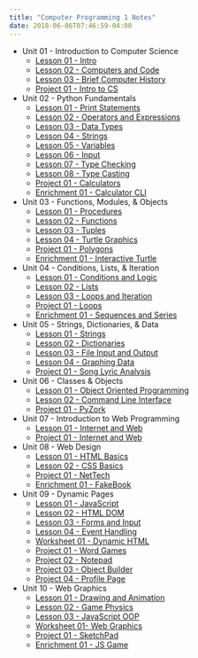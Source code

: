 ```yaml
---
title: "Computer Programming 1 Notes"
date: 2018-06-06T07:46:59-04:00
---
```


- Unit 01 - Introduction to Computer Science
  - [Lesson 01 - Intro](unit-01/01-intro/)
  - [Lesson 02 - Computers and Code](unit-01/02-computers-and-code/)
  - [Lesson 03 - Brief Computer History](unit-01/03-computer-history/)
  - [Project 01 - Intro to CS](unit-01/p1-intro/)
- Unit 02 - Python Fundamentals
  - [Lesson 01 - Print Statements](unit-02/01-print-statements/)
  - [Lesson 02 - Operators and Expressions](unit-02/02-operators-and-expressions/)
  - [Lesson 03 - Data Types](unit-02/03-data-types/)
  - [Lesson 04 - Strings](unit-02/04-strings/)
  - [Lesson 05 - Variables](unit-02/05-variables/)
  - [Lesson 06 - Input](unit-02/06-input/)
  - [Lesson 07 - Type Checking](unit-02/07-type-checking/)
  - [Lesson 08 - Type Casting](unit-02/08-type-casting/)
  - [Project 01 - Calculators](unit-02/p1-calculators/)
  - [Enrichment 01 - Calculator CLI](unit-02/x1-calculator-cli/)
- Unit 03 - Functions, Modules, & Objects
  - [Lesson 01 - Procedures](unit-03/01-procedures/)
  - [Lesson 02 - Functions](unit-03/02-functions/)
  - [Lesson 03 - Tuples](unit-03/03-tuples/)
  - [Lesson 04 - Turtle Graphics](unit-03/04-turtle-graphics/)
  - [Project 01 - Polygons](unit-03/p1-polygons/)
  - [Enrichment 01 - Interactive Turtle](unit-03/x1-interactive-turtle/)
- Unit 04 - Conditions, Lists, & Iteration
  - [Lesson 01 - Conditions and Logic](unit-04/01-conditions-and-logic/)
  - [Lesson 02 - Lists](unit-04/02-lists/)
  - [Lesson 03 - Loops and Iteration](unit-04/03-loops-and-iteration/)
  - [Project 01 - Loops](unit-04/p1-loops/)
  - [Enrichment 01 - Sequences and Series](unit-04/x1-sequences-and-series/)
- Unit 05 - Strings, Dictionaries, & Data
  - [Lesson 01 - Strings](unit-05/01-strings/)
  - [Lesson 02 - Dictionaries](unit-05/02-dictionaries/)
  - [Lesson 03 - File Input and Output](unit-05/03-file-io/)
  - [Lesson 04 - Graphing Data](unit-05/04-graphing-data/)
  - [Project 01 - Song Lyric Analysis](unit-05/p1-song-lyric-analysis/)
- Unit 06 - Classes & Objects
  - [Lesson 01 - Object Oriented Programming](unit-06/01-object-oriented-programming/)
  - [Lesson 02 - Command Line Interface](unit-06/02-command-line-interface/)
  - [Project 01 - PyZork](unit-06/p1-pyzork/)
- Unit 07 - Introduction to Web Programming
  - [Lesson 01 - Internet and Web](unit-07/01-internet-and-web/)
  - [Project 01 - Internet and Web](unit-07/p1-internet-and-web/)
- Unit 08 - Web Design
  - [Lesson 01 - HTML Basics](unit-08/01-html-basics/)
  - [Lesson 02 - CSS Basics](unit-08/02-css-basics/)
  - [Project 01 - NetTech](unit-08/p1-nettech/)
  - [Enrichment 01 - FakeBook](unit-08/x1-fakebook/)
- Unit 09 - Dynamic Pages
  - [Lesson 01 - JavaScript](unit-09/01-javascript/)
  - [Lesson 02 - HTML DOM](unit-09/02-html-dom/)
  - [Lesson 03 - Forms and Input](unit-09/03-forms-and-input/)
  - [Lesson 04 - Event Handling](unit-09/04-event-handling/)
  - [Worksheet 01 - Dynamic HTML](unit-09/ws1-dom/)
  - [Project 01 - Word Games](unit-09/p1-word-games/)
  - [Project 02 - Notepad](unit-09/p2-notepad/)
  - [Project 03 - Object Builder](unit-09/p3-object-builder/)
  - [Project 04 - Profile Page](unit-09/p4-profile-page/)
- Unit 10 - Web Graphics
  - [Lesson 01 - Drawing and Animation](unit-10/01-drawing-and-animation/)
  - [Lesson 02 - Game Physics](unit-10/02-game-physics/)
  - [Lesson 03 - JavaScript OOP](unit-10/03-js-oop/)
  - [Worksheet 01- Web Graphics](unit-10/ws1-web-graphics/)
  - [Project 01 - SketchPad](unit-10/p1-sketchpad)
  - [Enrichment 01 - JS Game](unit-10/x1-jsgame/)
